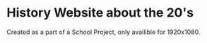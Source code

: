 # History Website about the 20's
Created as a part of a School Project, only availible for 1920x1080.
